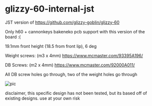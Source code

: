 # glizzy-60-internal-jst

JST version of https://github.com/glizzy-goblin/glizzy-60

Only h60 + cannonkeys bakeneko pcb support with this version of the board :( 

19.1mm front height (18.5 from front lip), 6 deg

Weight screws: (m3 x 4mm) https://www.mcmaster.com/93395A196/

DB Screws: (m2 x 4mm) https://www.mcmaster.com/92000A011/

All DB screw holes go through, two of the weight holes go through

![pic](https://i.imgur.com/4ij1gty.png)

disclaimer, this specific design has not been tested, but its based off of existing designs. use at your own risk
